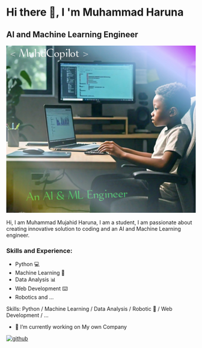 # Hi there 👋, I 'm Muhammad Haruna
## AI and Machine Learning Engineer
![AI and Machine Learning Engineer](https://github.com/MuhammadBinary/Muhd_AI/blob/main/IMG-20240424-WA0026_2.jpg)

Hi, I am Muhammad Mujahid Haruna, I am a student, I am passionate about creating innovative solution to coding and an AI and Machine Learning engineer.

### Skills and Experience:
- Python 💻
- Machine Learning 🤖
- Data Analysis 📊
- Web Development ⌨️
- Robotics and ...

Skills: Python / Machine Learning / Data Analysis / Robotic 🤖 / Web Development / ...

- 🔭 I’m currently working on My own Company 


[<img src='https://cdn.jsdelivr.net/npm/simple-icons@3.0.1/icons/github.svg' alt='github' height='40'>](https://github.com/MuhammadBinary)  

